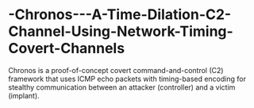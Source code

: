 # -Chronos---A-Time-Dilation-C2-Channel-Using-Network-Timing-Covert-Channels
Chronos is a proof-of-concept covert command-and-control (C2) framework that uses ICMP echo packets with timing-based encoding for stealthy communication between an attacker (controller) and a victim (implant).
